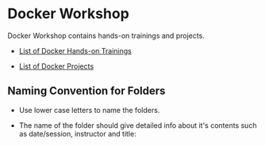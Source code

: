 # Docker Workshop

Docker Workshop contains hands-on trainings and projects.

- [List of Docker Hands-on Trainings](./hands-on/README.md)

- [List of Docker Projects](./projects/README.md)


## Naming Convention for Folders 

- Use lower case letters to name the folders.

- The name of the folder should give detailed info about it's contents such as date/session, instructor and title:
